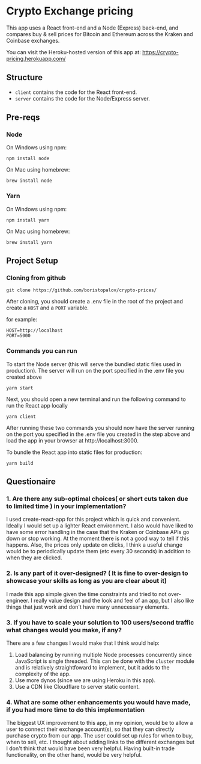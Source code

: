 # Crypto Exchange pricing

This app uses a React front-end and a Node (Express) back-end, and compares buy & sell prices for Bitcoin and Ethereum across
the Kraken and Coinbase exchanges.

You can visit the Heroku-hosted version of this app at: https://crypto-pricing.herokuapp.com/

## Structure

- `client` contains the code for the React front-end.
- `server` contains the code for the Node/Express server.

## Pre-reqs

### Node

On Windows using npm:

```
npm install node
```

On Mac using homebrew:
```
brew install node
```

### Yarn

On Windows using npm:

```
npm install yarn
```

On Mac using homebrew:
```
brew install yarn
```

## Project Setup

### Cloning from github

```
git clone https://github.com/boristopalov/crypto-prices/
```

After cloning, you should create a .env file in the root of the project and create a `HOST` and a `PORT` variable.

for example:
```
HOST=http://localhost
PORT=5000
```

### Commands you can run 

To start the Node server (this will serve the bundled static files used in production). The server will run on the port specified in the .env file you created above
```
yarn start
```

Next, you should open a new terminal and run the following command to run the React app locally

```
yarn client
```

After running these two commands you should now have the server running on the port you specified in the .env file you created in the step above and load 
the app in your browser at http://localhost:3000.


To bundle the React app into static files for production:
```
yarn build
```


## Questionaire

### 1. Are there any sub-optimal choices( or short cuts taken due to limited time ) in your implementation?

I used create-react-app for this project which is quick and convenient. Ideally I would set up a lighter React environment. I also would have liked to have some error handling in the case that the Kraken or Coinbase APIs go down or stop working. At the moment there is not a good way to tell if this happens. Also, the prices only update on clicks, I think a useful change would be to periodically update them (etc every 30 seconds) in addition to when they are clicked.

### 2. Is any part of it over-designed? ( It is fine to over-design to showcase your skills as long as you are clear about it)

I made this app simple given the time constraints and tried to not over-engineer. I really value design and the look and feel of an app, but I also like things that just work and don't have many unnecessary elements.

### 3. If you have to scale your solution to 100 users/second traffic what changes would you make, if any?

There are a few changes I would make that I think would help:
  1. Load balancing by running multiple Node processes concurrently since JavaScript is single threaded. This can be done with the `cluster` module and is relatively straightfoward to implement, but it adds to the complexity of the app.
  2. Use more dynos (since we are using Heroku in this app).
  3. Use a CDN like Cloudflare to server static content.
### 4. What are some other enhancements you would have made, if you had more time to do this implementation

The biggest UX improvement to this app, in my opinion, would be to allow a user to connect their exchange account(s), so that they can directly purchase crypto from our app. The user could set up rules for when to buy, when to sell, etc. I thought about adding links to the different exchanges but I don't think that would have been very helpful. Having built-in trade functionality, on the other hand, would be very helpful.
